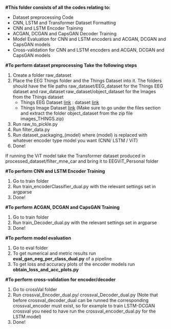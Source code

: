 **#This folder consists of all the codes relating to:**
  - Dataset preprocessing Code
  - CNN, LSTM and Transformer Dataset Formatting
  - CNN and LSTM Encoder Training
  - ACGAN, DCGAN and CapsGAN Decoder Training
  - Model Evaluation for CNN and LSTM encoders and ACGAN, DCGAN and CapsGAN models
  - Cross-validation for CNN and LSTM encoders and ACGAN, DCGAN and CapsGAN models

**#To perform dataset preprocessing Take the following steps**
  1. Create a folder raw_dataset
  2. Place the EEG Things folder and the Things Dataset into it. The folders should have the file paths raw_dataset/EEG_dataset for the Things EEG dataset and raw_dataset raw_dataset/object_dataset for the Images from the Things         dataset
     - Things EEG Dataset [link](https://osf.io/hd6zk/) : dataset [link](https://openneuro.org/datasets/ds003825/versions/1.2.0) 
     - Things Image Dataset [link](https://osf.io/jum2f/) (Make sure to go under the files section and extract the folder object_dataset from the zip file images_THINGS.zip)
  3. Run raw_to_pickle.py
  4. Run filter_data.py
  5. Run dataset_packaging_(model) where (model) is replaced with whatever encoder type model you want (CNN/ LSTM / ViT)
  6. Done!

 If running the ViT model take the Transformer dataset produced in processed_dataset/filter_mne_car and bring it to EEGViT_Personal folder
  
**#To perform CNN and LSTM Encoder Training**
  1. Go to train folder
  2. Run train_encoderClassifier_dual.py with the relevant settings set in argparse
  3. Done!

**#To perform ACGAN, DCGAN and CapsGAN Training**
  1. Go to train folder
  2. Run train_Decoder_dual.py with the relevant settings set in argparse
  3. Done!

**#To perform model evaluation**
  1. Go to eval folder
  2. To get numerical and metric results run **eval_gan_eeg_per_class_dual.py** of a pipeline
  3. To get loss and accuracy plots of the encoder models run **obtain_loss_and_acc_plots.py**

**#To perform cross-validation for encoder/decoder**
  1. Go to crossVal folder
  2. Run crossval_Encoder_dual.py/ crossval_Decoder_dual.py (Note that before crossval_decoder_dual can be runned the corresponding crossval_encoder must exist, so for example to train LSTM-DCGAN crossval you need to          have run the crossval_encoder_dual.py for the LSTM model)
  3. Done!
